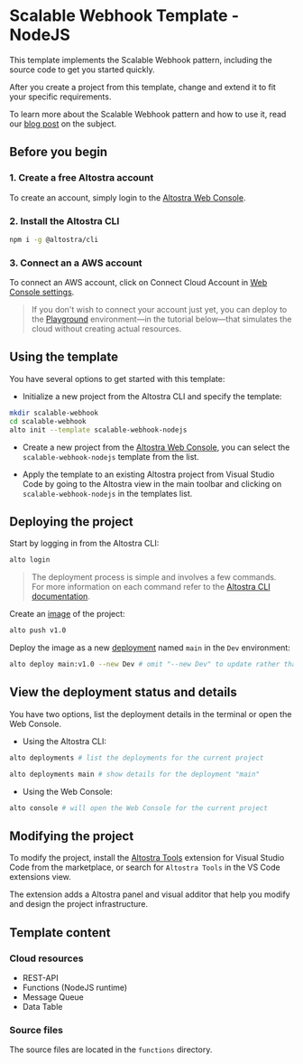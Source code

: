 # Scalable Webhook Template - NodeJS

This template implements the Scalable Webhook pattern, including the source code
to get you started quickly. 

After you create a project from this template, change and extend it to fit your 
specific requirements.

To learn more about the Scalable Webhook pattern and how to use it, read our [blog post](https://www.altostra.com/blog/scalable-webhook) on the subject.

## Before you begin

### 1. Create a free Altostra account
To create an account, simply login to the [Altostra Web Console](https://app.altostra.com).

### 2. Install the Altostra CLI
```sh
npm i -g @altostra/cli
```

### 3. Connect an a AWS account 
To connect an AWS account, click on Connect Cloud Account in [Web Console settings](https://app.altostra.com/settings).

> If you don't wish to connect your account just yet, you can deploy to the [Playground](https://docs.altostra.com/reference/concepts/playground-environment.html) environment—in the tutorial below—that simulates the cloud without creating actual resources.

## Using the template

You have several options to get started with this template:
* Initialize a new project from the Altostra CLI and specify the template:
```sh
mkdir scalable-webhook
cd scalable-webhook
alto init --template scalable-webhook-nodejs
```

* Create a new project from the [Altostra Web Console](https://app.altostra.com/projects), you can select the `scalable-webhook-nodejs` template from the list.

* Apply the template to an existing Altostra project from Visual Studio Code by going to the Altostra view in the main toolbar and clicking on `scalable-webhook-nodejs` in the templates list.

## Deploying the project

Start by logging in from the Altostra CLI:
```sh
alto login
```

>The deployment process is simple and involves a few commands.  
>For more information on each command refer to the [Altostra CLI documentation](https://docs.altostra.com/reference/CLI/altostra-cli.html).

Create an [image](https://docs.altostra.com/howto/projects/deploy-project.html#create-a-project-image) of the project:
```sh
alto push v1.0
```

Deploy the image as a new [deployment](https://docs.altostra.com/reference/concepts/project-deployment.html) named `main` in the `Dev` environment:
```sh
alto deploy main:v1.0 --new Dev # omit "--new Dev" to update rather than create
```

## View the deployment status and details
You have two options, list the deployment details in the terminal or open the Web Console.

* Using the Altostra CLI:
```sh
alto deployments # list the deployments for the current project
```
```sh
alto deployments main # show details for the deployment "main"
```

* Using the Web Console:
```sh
alto console # will open the Web Console for the current project
```

## Modifying the project
To modify the project, install the [Altostra Tools](https://marketplace.visualstudio.com/items?itemName=Altostra.altostra) extension for Visual Studio Code from the marketplace, or search for `Altostra Tools` in the VS Code extensions view.

The extension adds a Altostra panel and visual additor that help you modify and 
design the project infrastructure.

## Template content

### Cloud resources
* REST-API
* Functions (NodeJS runtime)
* Message Queue
* Data Table

### Source files
The source files are located in the `functions` directory.
